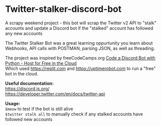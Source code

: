 # Twitter-stalker-discord-bot
A scrapy weekend project - this bot will scrap the Twitter v2 API to "stalk" accounts and update a Discord bot if the "stalked" account has followed any new accounts

The Twitter Stalker Bot was a great learning oppurtunity you learn about Webhooks, API calls with POSTMAN, parsing JSON, as well as threading. 

The project was inspired by freeCodeCamps.org [Code a Discord Bot with Python - Host for Free in the Cloud
](https://www.youtube.com/watch?v=SPTfmiYiuok&ab_channel=freeCodeCamp.org) <br /> 
Which used https://replit.com and https://uptimerobot.com to run a "free" bot in the cloud.

**Useful documentation:**<br /> 
https://discord.js.org/ <br /> 
https://developer.twitter.com/en/docs/twitter-api

**Usage:**<br /> 
```$meow``` to test if the bot is still alive <br /> 
```$twitter stalk all``` to manually check if any stalked accounts have followed new accounts
